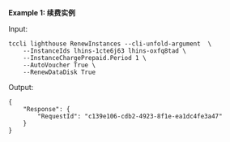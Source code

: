 **Example 1: 续费实例**



Input: 

```
tccli lighthouse RenewInstances --cli-unfold-argument  \
    --InstanceIds lhins-1cte6j63 lhins-oxfq8tad \
    --InstanceChargePrepaid.Period 1 \
    --AutoVoucher True \
    --RenewDataDisk True
```

Output: 
```
{
    "Response": {
        "RequestId": "c139e106-cdb2-4923-8f1e-ea1dc4fe3a47"
    }
}
```

